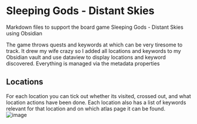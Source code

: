 # Sleeping Gods - Distant Skies
Markdown files to support the board game Sleeping Gods - Distant Skies using Obsidian

The game throws quests and keywords at which can be very tiresome to track. It drew my wife crazy so I added all locations and keywords to my Obsidian vault and use dataview to display locations and keyword discovered. Everything is managed via the metadata properties 


## Locations
For each location you can tick out whether its visited, crossed out, and what location actions have been done. Each location also has a list of keywords relevant for that location and on which atlas page it can be found.  
![image](https://github.com/user-attachments/assets/9f661594-d7c7-4bdd-993b-fce76f43757d)
